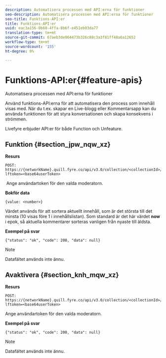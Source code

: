 ```yaml
---
description: Automatisera processen med API:erna för funktioner
seo-description: Automatisera processen med API:erna för funktioner
seo-title: Funktions-API:er
title: Funktions-API:er
uuid: eac3a156-0b60-4ffa-8b6f-e451eb03da77
translation-type: tm+mt
source-git-commit: 67aeb3de964473b326c88c3a3f81ff48a6a12652
workflow-type: tm+mt
source-wordcount: '155'
ht-degree: 0%

---
```



# Funktions-API:er{#feature-apis}

Automatisera processen med API:erna för funktioner

Använd funktions-API:erna för att automatisera den process som innehåll visas med. När du t.ex. skapar en Live-blogg eller Kommentarsapp kan du använda funktionen för att styra konversationen och skapa konsekvens i strömmen.

Livefyre erbjuder API:er för både Function och Unfeature.

## Funktion {#section_jpw_nqw_xz}

**Resurs**

```
POST: https://{networkName}.quill.fyre.co/api/v3.0/collection/<collectionId>/feature/<commentId>/?lftoken=<base64userToken>
```

&#x200B; Ange användartoken för den valda moderatorn.

**Bokför data**

```
{value: <number>} 
```

Värdet används för att sortera aktuellt innehåll, som är det största till det minsta (10 visas före 1 i innehållslistan). Som standard är det här värdet **now** i epok, så aktuella kommentarer sorteras vanligen från nyaste till äldsta.

**Exempel på svar**

```
{"status": "ok", "code": 200, "data": null} 
```

>[!NOTE]
>
>Datafältet används inte ännu.

## Avaktivera {#section_knh_mqw_xz}

**Resurs**

```
POST: https://{networkName}.quill.fyre.co/api/v3.0/collection/<collectionId>/unfeature/<commentId>/?lftoken=<base64userToken>
```

Ange användartoken för den valda moderatorn.

**Exempel på svar**

```
{"status": "ok", "code": 200, "data": null} 
```

>[!NOTE]
>
>Datafältet används inte ännu.

